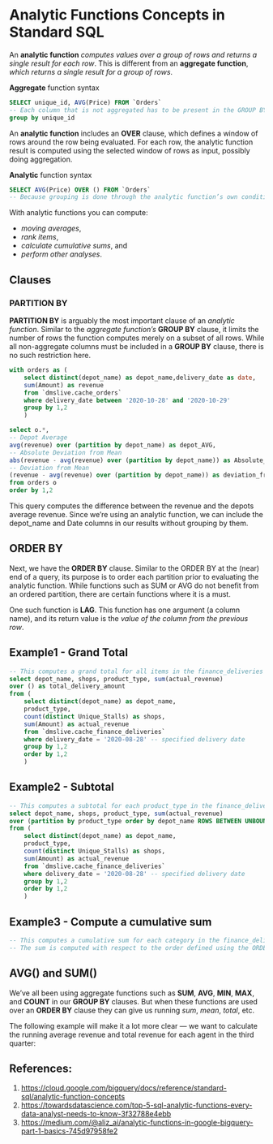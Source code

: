 # Analytic Functions Concepts in Standard SQL
An __analytic function__ _computes values over a group of rows and returns a single result for each row_. This is different from an __aggregate function__, _which returns a single result for a group of rows_.

__Aggregate__ function syntax
```sql
SELECT unique_id, AVG(Price) FROM `Orders`
-- Each column that is not aggregated has to be present in the GROUP BY clause:
group by unique_id
```

An __analytic function__ includes an __OVER__ clause, which defines a window of rows around the row being evaluated. For each row, the analytic function result is computed using the selected window of rows as input, possibly doing aggregation.

__Analytic__ function syntax
```sql
SELECT AVG(Price) OVER () FROM `Orders`
-- Because grouping is done through the analytic function’s own condition block, the GROUP BY clause is not necessary.
```

With analytic functions you can compute:
* _moving averages_, 
* _rank items_, 
* _calculate cumulative sums_, and 
* _perform other analyses_.

## Clauses
### PARTITION BY
__PARTITION BY__ is arguably the most important clause of an _analytic function_. Similar to the _aggregate function’s_ __GROUP BY__ clause, it limits the number of rows the function computes merely on a subset of all rows. While all non-aggregate columns must be included in a __GROUP BY__ clause, there is no such restriction here.

```sql
with orders as (
    select distinct(depot_name) as depot_name,delivery_date as date, 
    sum(Amount) as revenue 
    from `dmslive.cache_orders` 
    where delivery_date between '2020-10-28' and '2020-10-29'
    group by 1,2
    )

select o.*,
-- Depot Average
avg(revenue) over (partition by depot_name) as depot_AVG,
-- Absolute Deviation from Mean
abs(revenue - avg(revenue) over (partition by depot_name)) as Absolute_deviation_from_mean,
-- Deviation from Mean
(revenue - avg(revenue) over (partition by depot_name)) as deviation_from_mean
from orders o
order by 1,2
```
This query computes the difference between the revenue and the depots average revenue. Since we’re using an analytic function, we can include the depot_name and Date columns in our results without grouping by them.


## ORDER BY
Next, we have the __ORDER BY__ clause. Similar to the ORDER BY at the (near) end of a query, its purpose is to order each partition prior to evaluating the analytic function. While functions such as SUM or AVG do not benefit from an ordered partition, there are certain functions where it is a must.

One such function is __LAG__. This function has one argument (a column name), and its return value is the _value of the column from the previous row_.

## Example1 - Grand Total
```sql
-- This computes a grand total for all items in the finance_deliveries table for the specified delivery date
select depot_name, shops, product_type, sum(actual_revenue) 
over () as total_delivery_amount 
from (
    select distinct(depot_name) as depot_name, 
    product_type, 
    count(distinct Unique_Stalls) as shops, 
    sum(Amount) as actual_revenue 
    from `dmslive.cache_finance_deliveries`
    where delivery_date = '2020-08-28' -- specified delivery date
    group by 1,2
    order by 1,2
    )
```

## Example2 - Subtotal
```sql
-- This computes a subtotal for each product_type in the finance_deliveries table for the specified delivery date
select depot_name, shops, product_type, sum(actual_revenue) 
over (partition by product_type order by depot_name ROWS BETWEEN UNBOUNDED PRECEDING AND UNBOUNDED FOLLOWING) as total_delivery_amount 
from (
    select distinct(depot_name) as depot_name, 
    product_type, 
    count(distinct Unique_Stalls) as shops, 
    sum(Amount) as actual_revenue 
    from `dmslive.cache_finance_deliveries`
    where delivery_date = '2020-08-28' -- specified delivery date
    group by 1,2
    order by 1,2
    )
```

## Example3 - Compute a cumulative sum
```sql
-- This computes a cumulative sum for each category in the finance_deliveries table. 
-- The sum is computed with respect to the order defined using the ORDER BY clause

```


## AVG() and SUM()
We’ve all been using aggregate functions such as __SUM__, __AVG__, __MIN__, __MAX__, and __COUNT__ in our __GROUP BY__ clauses. But when these functions are used over an __ORDER BY__ clause they can give us running _sum_, _mean_, _total_, etc.

The following example will make it a lot more clear — we want to calculate the running average revenue and total revenue for each agent in the third quarter:

## References:
1. https://cloud.google.com/bigquery/docs/reference/standard-sql/analytic-function-concepts
2. https://towardsdatascience.com/top-5-sql-analytic-functions-every-data-analyst-needs-to-know-3f32788e4ebb
3. https://medium.com/@aliz_ai/analytic-functions-in-google-bigquery-part-1-basics-745d97958fe2